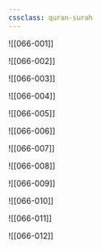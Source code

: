 ```yaml
---
cssclass: quran-surah
---
```


![[066-001]]

![[066-002]]

![[066-003]]

![[066-004]]

![[066-005]]

![[066-006]]

![[066-007]]

![[066-008]]

![[066-009]]

![[066-010]]

![[066-011]]

![[066-012]]

